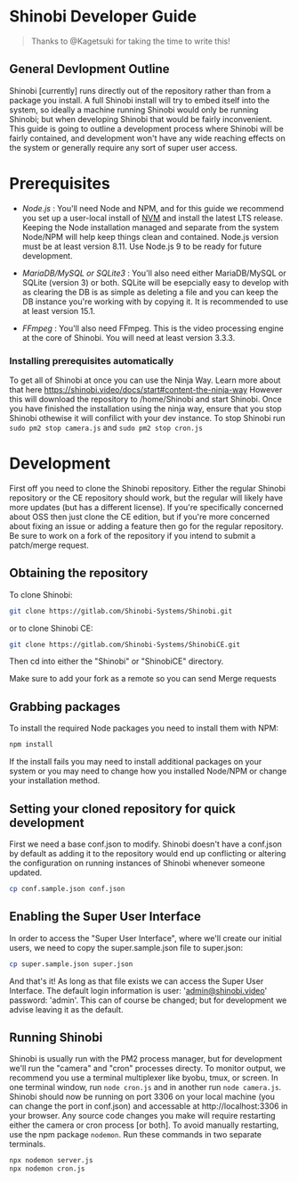 # Shinobi Developer Guide

> Thanks to @Kagetsuki for taking the time to write this!

## General Devlopment Outline

Shinobi [currently] runs directly out of the repository rather than from a package you install.
A full Shinobi install will try to embed itself into the system, so ideally a machine running
Shinobi would only be running Shinobi; but when developing Shinobi that would be fairly
inconvenient. This guide is going to outline a development process where Shinobi will be fairly
contained, and development won't have any wide reaching effects on the system or generally require
any sort of super user access.

# Prerequisites

- _Node.js_ :
  You'll need Node and NPM, and for this guide we recommend you set up a user-local install of
  [NVM](https://github.com/creationix/nvm) and install the latest LTS release. Keeping the Node
  installation managed and separate from the system Node/NPM will help keep things clean and
  contained. Node.js version must be at least version 8.11. Use Node.js 9 to be ready for
  future development.

- _MariaDB/MySQL or SQLite3_ :
  You'll also need either MariaDB/MySQL or SQLite (version 3) or both. SQLite will be esepcially
  easy to develop with as clearing the DB is as simple as deleting a file and you can keep the DB
  instance you're working with by copying it. It is recommended to use at least version 15.1.

- _FFmpeg_ :
  You'll also need FFmpeg. This is the video processing engine at the core of Shinobi. You will
  need at least version 3.3.3.

### Installing prerequisites automatically

To get all of Shinobi at once you can use the Ninja Way. Learn more about that here
https://shinobi.video/docs/start#content-the-ninja-way
However this will download the repository to /home/Shinobi and start Shinobi. Once you have finished the installation using the ninja way, ensure that you stop Shinobi othewise it will confilict with your dev instance. To stop Shinobi run `sudo pm2 stop camera.js` and `sudo pm2 stop cron.js`

# Development

First off you need to clone the Shinobi repository. Either the regular Shinobi repository or the
CE repository should work, but the regular will likely have more updates (but has a different
license). If you're specifically concerned about OSS then just clone the CE edition, but if
you're more concerned about fixing an issue or adding a feature then go for the regular
repository. Be sure to work on a fork of the repository if you intend to submit a patch/merge
request.

## Obtaining the repository

To clone Shinobi:

```sh
git clone https://gitlab.com/Shinobi-Systems/Shinobi.git
```

or to clone Shinobi CE:

```sh
git clone https://gitlab.com/Shinobi-Systems/ShinobiCE.git
```

Then cd into either the "Shinobi" or "ShinobiCE" directory.

Make sure to add your fork as a remote so you can send Merge requests

## Grabbing packages

To install the required Node packages you need to install them with NPM:

```sh
npm install
```

If the install fails you may need to install additional packages on your system or you may need
to change how you installed Node/NPM or change your installation method.

## Setting your cloned repository for quick development

First we need a base conf.json to modify. Shinobi doesn't have a conf.json by default as
adding it to the repository would end up conflicting or altering the configuration on running
instances of Shinobi whenever someone updated.

```sh
cp conf.sample.json conf.json
```

## Enabling the Super User Interface

In order to access the "Super User Interface", where we'll create our initial users, we need to
copy the super.sample.json file to super.json:

```sh
cp super.sample.json super.json
```

And that's it! As long as that file exists we can access the Super User Interface. The default
login information is user: 'admin@shinobi.video' password: 'admin'. This can of course be changed;
but for development we advise leaving it as the default.

## Running Shinobi

Shinobi is usually run with the PM2 process manager, but for development we'll run the "camera"
and "cron" processes directy. To monitor output, we recommend you use a terminal multiplexer like
byobu, tmux, or screen. In one terminal window, run `node cron.js` and in another run
`node camera.js`. Shinobi should now be running on port 3306 on your local machine (you can
change the port in conf.json) and accessable at http://localhost:3306 in your browser. Any source
code changes you make will require restarting either the camera or cron process [or both]. To avoid manually restarting, use the npm package `nodemon`. Run these commands in two separate terminals.

```sh
npx nodemon server.js
npx nodemon cron.js
```

